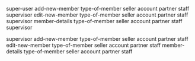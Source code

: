 super-user
    add-new-member
        type-of-member
            seller
            account
            partner
            staff
            supervisor
    edit-new-member
        type-of-member
            seller
            account
            partner
            staff
            supervisor
    member-details
        type-of-member
            seller
            account
            partner
            staff
            supervisor






supervisor
    add-new-member
        type-of-member
            seller
            account
            partner
            staff
    edit-new-member
        type-of-member
            seller
            account
            partner
            staff
    member-details
        type-of-member
            seller
            account
            partner
            staff